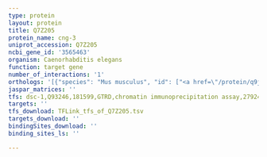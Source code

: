 ```yaml
---
type: protein
layout: protein
title: Q7Z205
protein_name: cng-3
uniprot_accession: Q7Z205
ncbi_gene_id: '3565463'
organism: Caenorhabditis elegans
function: target gene
number_of_interactions: '1'
orthologs: '[{"species": "Mus musculus", "id": ["<a href=\"/protein/q9jjz9\">Q9JJZ9</a>"]}]'
jaspar_matrices: ''
tfs: dsc-1,Q93246,181599,GTRD,chromatin immunoprecipitation assay,27924024%5Buid%5D,No
targets: ''
tfs_download: TFLink_tfs_of_Q7Z205.tsv
targets_download: ''
bindingSites_download: ''
binding_sites_ls: ''

---
```

